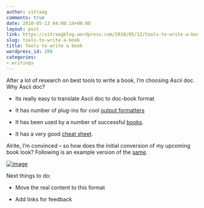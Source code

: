 ```yaml
---
author: vitraag
comments: true
date: 2010-05-13 04:08:14+00:00
layout: post
link: https://vitraagblog.wordpress.com/2010/05/12/tools-to-write-a-book/
slug: tools-to-write-a-book
title: Tools to write a book
wordpress_id: 209
categories:
- writings
---
```


After a lot of research on best tools to write a book, I’m choosing Ascii doc. Why Ascii doc?




    
  * Its really easy to translate Ascii doc to doc-book format

    
  * It has number of plug-ins for cool [output formatters](http://www.methods.co.nz/asciidoc/index.html#X5)

    
  * It has been used by a number of successful [books](http://groups.google.com/group/asciidoc/browse_frm/thread/449f1199343f0e27).

    
  * It has a very good [cheat sheet](http://powerman.name/doc/asciidoc).



Alrite, I’m convinced – so how does the initial conversion of my upcoming book look? Following is an example version of the [same](http://silosbook.vitraag.com).

[![image]({{site.images}}/2010/05/image_thumb.png)]({{site.images}}/2010/05/image.png)

Next things to do:




    
  * Move the real content to this format

    
  * Add links for feedback


